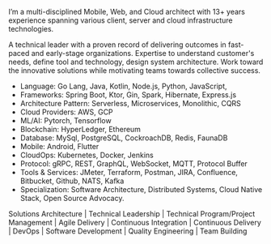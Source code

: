 I’m a multi-disciplined Mobile, Web, and Cloud architect with 13+ years experience spanning various client, server and cloud infrastructure technologies.

A technical leader with a proven record of delivering outcomes in fast-paced and early-stage organizations. Expertise to understand customer's needs, define tool and technology, design system architecture.
Work toward the innovative solutions while motivating teams towards collective success.

- Language: Go Lang, Java, Kotlin, Node.js, Python, JavaScript, 
- Frameworks: Spring Boot, Ktor, Gin, Spark, Hibernate, Express.js
- Architecture Pattern: Serverless, Microservices, Monolithic, CQRS
- Cloud Providers: AWS, GCP
- ML/AI: Pytorch, Tensorflow
- Blockchain: HyperLedger, Ethereum
- Database: MySql, PostgreSQL, CockroachDB, Redis, FaunaDB
- Mobile: Android, Flutter
- CloudOps: Kubernetes, Docker, Jenkins
- Protocol: gRPC, REST, GraphQL, WebSocket, MQTT, Protocol Buffer
- Tools & Services: JMeter, Terraform, Postman, JIRA, Confluence, Bitbucket, Github, NATS, Kafka
- Specialization: Software Architecture, Distributed Systems, Cloud Native Stack, Open Source Advocacy.


Solutions Architecture | Technical Leadership | Technical Program/Project Management | Agile Delivery | Continuous Integration | Continuous Delivery | DevOps | Software Development | Quality Engineering | Team Building
